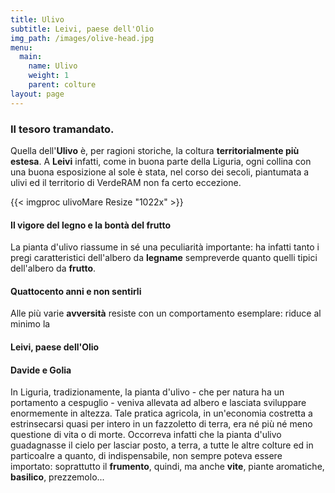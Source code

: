 ```yaml
---
title: Ulivo
subtitle: Leivi, paese dell'Olio
img_path: /images/olive-head.jpg
menu:
  main:
    name: Ulivo
    weight: 1
    parent: colture
layout: page
---
```



### Il tesoro tramandato.

Quella dell'**Ulivo** è, per ragioni storiche, la coltura **territorialmente più estesa**. A **Leivi** infatti, come in buona parte della Liguria, ogni collina con una buona esposizione al sole è stata, nel corso dei secoli, piantumata a ulivi ed il territorio di VerdeRAM non fa certo eccezione. 

{{< imgproc ulivoMare Resize "1022x" >}}

#### Il vigore del legno e la bontà del frutto

La pianta d'ulivo riassume in sé una peculiarità importante: ha infatti tanto i pregi caratteristici dell'albero da **legname** sempreverde quanto quelli tipici dell'albero da **frutto**. 

#### Quattocento anni e non sentirli

Alle più varie **avversità** resiste con un comportamento esemplare: riduce al minimo la 

#### Leivi, paese dell'Olio

#### Davide e Golia

In Liguria, tradizionamente, la pianta d'ulivo - che per natura ha un portamento a cespuglio - veniva allevata ad albero e lasciata sviluppare enormemente in altezza. Tale pratica agricola, in un'economia costretta a estrinsecarsi quasi per intero in un fazzoletto di terra, era né più né meno questione di vita o di morte. Occorreva infatti che la pianta d'ulivo guadagnasse il cielo per lasciar posto, a terra, a tutte le altre colture ed in particoalre a quanto, di indispensabile, non sempre poteva essere importato: soprattutto il **frumento**, quindi, ma anche **vite**, piante aromatiche, **basilico**, prezzemolo... 